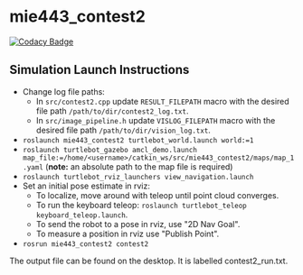 # mie443_contest2
[![Codacy Badge](https://api.codacy.com/project/badge/Grade/19d57de434c640e79cf2addbd389d31b)](https://app.codacy.com/gh/addydontbelate/mie443_contest2?utm_source=github.com&utm_medium=referral&utm_content=addydontbelate/mie443_contest2&utm_campaign=Badge_Grade_Settings)

## Simulation Launch Instructions

 - Change log file paths: 
    - In `src/contest2.cpp` update `RESULT_FILEPATH` macro with the desired file path `/path/to/dir/contest2_log.txt`. 
    - In `src/image_pipeline.h` update `VISLOG_FILEPATH` macro with the desired file path `/path/to/dir/vision_log.txt`.
 - `roslaunch mie443_contest2 turtlebot_world.launch world:=1`
 - `roslaunch turtlebot_gazebo amcl_demo.launch map_file:=/home/<username>/catkin_ws/src/mie443_contest2/maps/map_1.yaml` (**note:** an absolute path to the map file is required)
 - `roslaunch turtlebot_rviz_launchers view_navigation.launch`
 - Set an initial pose estimate in rviz:
    - To localize, move around with teleop until point cloud converges.
    - To run the keyboard teleop: `roslaunch turtlebot_teleop keyboard_teleop.launch`.
    - To send the robot to a pose in rviz, use "2D Nav Goal".
    - To measure a position in rviz use "Publish Point".
 - `rosrun mie443_contest2 contest2`

The output file can be found on the desktop. It is labelled contest2_run.txt.